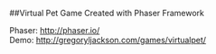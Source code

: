 ##Virtual Pet Game Created with Phaser Framework

Phaser: http://phaser.io/ <br/>
Demo: http://gregoryljackson.com/games/virtualpet/
